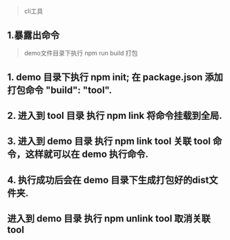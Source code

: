 ##
> cli工具 
## 1.暴露出命令

>demo文件目录下执行 npm run build 打包
##  1. demo 目录下执行 npm init; 在 package.json 添加打包命令 "build": "tool".
##  2. 进入到 tool 目录 执行 npm link 将命令挂载到全局.
##  3. 进入到 demo 目录 执行 npm link tool 关联 tool 命令，这样就可以在 demo 执行命令.
##  4. 执行成功后会在 demo 目录下生成打包好的dist文件夹.

##  进入到 demo 目录 执行 npm unlink tool 取消关联 tool 

